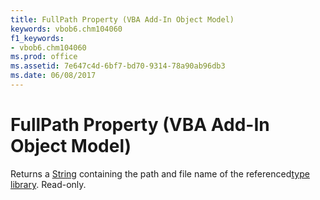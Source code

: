 ```yaml
---
title: FullPath Property (VBA Add-In Object Model)
keywords: vbob6.chm104060
f1_keywords:
- vbob6.chm104060
ms.prod: office
ms.assetid: 7e647c4d-6bf7-bd70-9314-78a90ab96db3
ms.date: 06/08/2017
---
```



# FullPath Property (VBA Add-In Object Model)



Returns a [String](../../Glossary/vbe-glossary.md#String) containing the path and file name of the referenced[type library](../../Glossary/vbe-glossary.md#type-library). Read-only.

